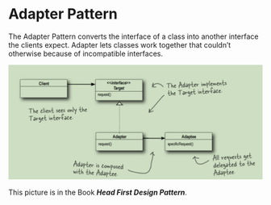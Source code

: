# Adapter Pattern

The Adapter Pattern converts the interface of a class
into another interface the clients expect. Adapter lets
classes work together that couldn’t otherwise because of
incompatible interfaces.

![img.png](img.png)

This picture is in the Book ***Head First Design Pattern***.
